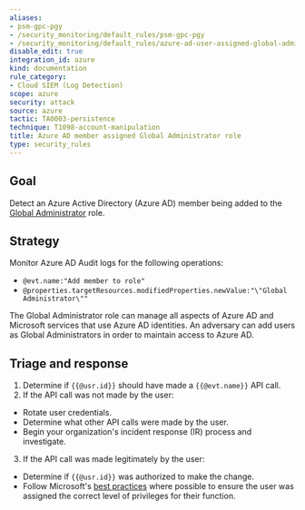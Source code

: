 ```yaml
---
aliases:
- psm-gpc-pgy
- /security_monitoring/default_rules/psm-gpc-pgy
- /security_monitoring/default_rules/azure-ad-user-assigned-global-admin-role
disable_edit: true
integration_id: azure
kind: documentation
rule_category:
- Cloud SIEM (Log Detection)
scope: azure
security: attack
source: azure
tactic: TA0003-persistence
technique: T1098-account-manipulation
title: Azure AD member assigned Global Administrator role
type: security_rules
---
```


## Goal
Detect an Azure Active Directory (Azure AD) member being added to the [Global Administrator][1] role.

## Strategy
Monitor Azure AD Audit logs for the following operations:

* `@evt.name:"Add member to role"` 
* `@properties.targetResources.modifiedProperties.newValue:"\"Global Administrator\""`

The Global Administrator role can manage all aspects of Azure AD and Microsoft services that use Azure AD identities. An adversary can add users as Global Administrators in order to maintain access to Azure AD.

## Triage and response
1. Determine if `{{@usr.id}}` should have made a `{{@evt.name}}` API call.
2. If the API call was not made by the user:
  * Rotate user credentials.
  * Determine what other API calls were made by the user.
  * Begin your organization's incident response (IR) process and investigate.
3. If the API call was made legitimately by the user:
  * Determine if `{{@usr.id}}` was authorized to make the change.
  * Follow Microsoft's [best practices][2] where possible to ensure the user was assigned the correct level of privileges for their function.


[1]: https://docs.microsoft.com/en-us/azure/active-directory/roles/permissions-reference#global-administrator
[2]: https://docs.microsoft.com/en-us/azure/active-directory/roles/best-practices
